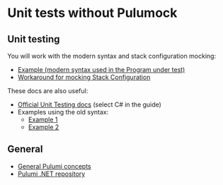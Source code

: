 # Unit tests without Pulumock

## Unit testing

You will work with the modern syntax and stack configuration mocking:
- [Example (modern syntax used in the Program under test)](https://github.com/pulumi/examples/tree/master/testing-unit-cs-top-level-program)
- [Workaround for mocking Stack Configuration](https://github.com/pulumi/pulumi/issues/4472#issuecomment-618053293)

These docs are also useful:
- [Official Unit Testing docs](https://www.pulumi.com/docs/iac/concepts/testing/unit/) (select C# in the guide)
- Examples using the old syntax:
    - [Example 1](https://github.com/pulumi/examples/tree/master/testing-unit-cs)
    - [Example 2](https://github.com/pulumi/examples/tree/master/testing-unit-cs-mocks)

## General
- [General Pulumi concepts](https://www.pulumi.com/docs/iac/concepts/)
- [Pulumi .NET repository](https://github.com/pulumi/pulumi-dotnet)